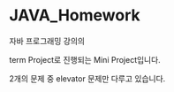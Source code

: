 # JAVA_Homework

자바 프로그래밍 강의의

term Project로 진행되는 Mini Project입니다.

2개의 문제 중 elevator 문제만 다루고 있습니다.

